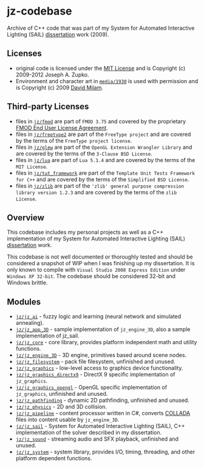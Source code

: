 jz-codebase
===========

Archive of C++ code that was part of my System for Automated Interactive
Lighting (SAIL) [dissertation](https://etda.libraries.psu.edu/catalog/9361)
work (2009).

Licenses
--------
- original code is licensed under the
  [MIT License](http://www.opensource.org/licenses/mit-license.html) and
  is Copyright (c) 2009-2012 Joseph A. Zupko.
- Environment and character art in [`media/1930`](https://github.com/jzupko/jz-codebase/tree/main/media/1930)
  is used with permission and is Copyright (c) 2009 [David Milam](http://www.sfu.ca/~dma35/cv.html).

Third-party Licenses
--------------------
- files in [`jz/fmod`](https://github.com/jzupko/jz-codebase/tree/main/jz/fmod)
  are part of `FMOD 3.75` and covered by the proprietary [FMOD End User License Agreement](https://github.com/jzupko/jz-codebase/blob/main/jz/fmod/README.TXT#L36).
- files in [`jz/freetype2`](https://github.com/jzupko/jz-codebase/tree/main/jz/freetype2)
  are part of the `FreeType project` and are covered by the terms
  of the `FreeType project license`.
- files in [`jz/glew`](https://github.com/jzupko/jz-codebase/tree/main/jz/glew)
  are part of the `OpenGL Extension Wrangler Library` and are covered by the
  terms of the `3-Clause BSD License`.
- files in [`jz/lua`](https://github.com/jzupko/jz-codebase/tree/main/jz/lua)
  are part of `Lua 5.1.4` and are covered by the terms
  of the `MIT License`.
- files in [`jz/tut_framework`](https://github.com/jzupko/jz-codebase/tree/main/jz/tut_framework)
  are part of the `Template Unit Tests Framework for C++` and are covered by
  the terms of the `Simplified BSD License`.
- files in [`jz/zlib`](https://github.com/jzupko/jz-codebase/tree/main/jz/zlib)
  are part of the `'zlib' general purpose compression library version 1.2.3`
  and are covered by the terms of the `zlib License`.

Overview
--------
This codebase includes my personal projects as well as a C++ implementation of my
System for Automated Interactive Lighting (SAIL) [dissertation](https://etda.libraries.psu.edu/catalog/9361)
work.

This codebase is not well documented or thoroughly tested and should be considered
a snapshot of WIP when I was finishing up my dissertation. It is only known to
compile with `Visual Studio 2008 Express Edition` under `Windows XP 32-bit`.
The codebase should be considered 32-bit and Windows brittle.

Modules
-------
- [`jz/jz_ai`](https://github.com/jzupko/jz-codebase/tree/main/jz/jz_ai) - fuzzy logic and learning (neural network and simulated annealing).
- [`jz/jz_app_3D`](https://github.com/jzupko/jz-codebase/tree/main/jz/jz_app_3D) - sample implementation of `jz_engine_3D`, also a sample
              implementation of jz_sail.
- [`jz/jz_core`](https://github.com/jzupko/jz-codebase/tree/main/jz/jz_core) - core library, provides platform independent math and utility
            functions.
- [`jz/jz_engine_3D`](https://github.com/jzupko/jz-codebase/tree/main/jz/jz_engine_3D) - 3D engine, primitives based around scene nodes.
- [`jz/jz_filesystem`](https://github.com/jzupko/jz-codebase/tree/main/jz/jz_filesystem) - pack file filesystem, unfinished and unused.
- [`jz/jz_graphics`](https://github.com/jzupko/jz-codebase/tree/main/jz/jz_graphics) - low-level access to graphics device functionality.
- [`jz/jz_graphics_directx9`](https://github.com/jzupko/jz-codebase/tree/main/jz/jz_graphics_directx9) - DirectX 9 specific implementation of `jz_graphics`.
- [`jz/jz_graphics_opengl`](https://github.com/jzupko/jz-codebase/tree/main/jz/jz_graphics_opengl) - OpenGL specific implementation of `jz_graphics`,
                       unfinished and unused.
- [`jz/jz_pathfinding`](https://github.com/jzupko/jz-codebase/tree/main/jz/jz_pathfinding) - dynamic 2D pathfinding, unfinished and unused.
- [`jz/jz_physics`](https://github.com/jzupko/jz-codebase/tree/main/jz/jz_physics) - 2D and 3D collision.
- [`jz/jz_pipeline`](https://github.com/jzupko/jz-codebase/tree/main/jz/jz_pipeline) - content processor written in C#, converts [COLLADA](https://collada.org/mediawiki/index.php/Main_Page)
                files into content usable by `jz_engine_3D`.
- [`jz/jz_sail`](https://github.com/jzupko/jz-codebase/tree/main/jz/jz_sail) - System for Automated Interactive Lighting (SAIL), C++
            implementation of the solver described in my dissertation.
- [`jz/jz_sound`](https://github.com/jzupko/jz-codebase/tree/main/jz/jz_sound) - streaming audio and SFX playback, unfinished and unused.
- [`jz/jz_system`](https://github.com/jzupko/jz-codebase/tree/main/jz/jz_system) - system library, provides I/O, timing, threading, and other
              platform dependent functions.
